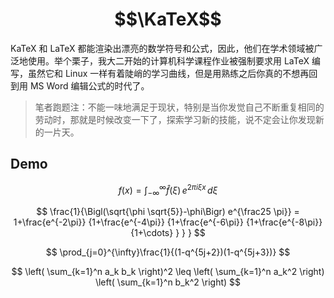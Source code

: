# $$\KaTeX$$

KaTeX 和 LaTeX 都能渲染出漂亮的数学符号和公式，因此，他们在学术领域被广泛地使用。举个栗子，我大二开始的计算机科学课程作业被强制要求用 LaTeX 编写，虽然它和 Linux 一样有着陡峭的学习曲线，但是用熟练之后你真的不想再回到用 MS Word 编辑公式的时代了。
> 笔者跑题注：不能一味地满足于现状，特别是当你发觉自己不断重复相同的劳动时，那就是时候改变一下了，探索学习新的技能，说不定会让你发现新的一片天。

## Demo

$$
f(x) = \int_{-\infty}^\infty\hat f(\xi)\,e^{2 \pi i \xi x}\,d\xi
$$

$$
\frac{1}{\Bigl(\sqrt{\phi \sqrt{5}}-\phi\Bigr) e^{\frac25 \pi}} = 1+\frac{e^{-2\pi}} {1+\frac{e^{-4\pi}} {1+\frac{e^{-6\pi}} {1+\frac{e^{-8\pi}} {1+\cdots} } } }
$$

$$
\prod_{j=0}^{\infty}\frac{1}{(1-q^{5j+2})(1-q^{5j+3})}
$$

$$
\left( \sum_{k=1}^n a_k b_k \right)^2 \leq \left( \sum_{k=1}^n a_k^2 \right) \left( \sum_{k=1}^n b_k^2 \right)
$$